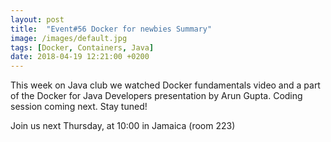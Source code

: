 ```yaml
---
layout: post
title:  "Event#56 Docker for newbies Summary"
image: /images/default.jpg
tags: [Docker, Containers, Java]
date: 2018-04-19 12:21:00 +0200
---
```


This week on Java club
we watched Docker fundamentals video and a part of the Docker for Java Developers presentation by Arun Gupta. Coding session coming next. Stay tuned!  []()

Join us next Thursday, at 10:00 in Jamaica (room 223)

